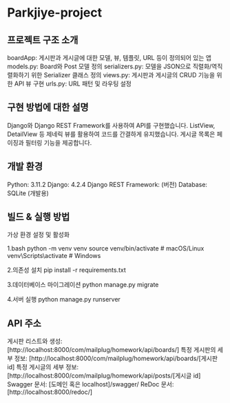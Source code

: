 # Parkjiye-project
## 프로젝트 구조 소개
boardApp: 게시판과 게시글에 대한 모델, 뷰, 템플릿, URL 등이 정의되어 있는 앱
models.py: Board와 Post 모델 정의
serializers.py: 모델을 JSON으로 직렬화/역직렬화하기 위한 Serializer 클래스 정의
views.py: 게시판과 게시글의 CRUD 기능을 위한 API 뷰 구현
urls.py: URL 패턴 및 라우팅 설정

## 구현 방법에 대한 설명
Django와 Django REST Framework를 사용하여 API를 구현했습니다.
ListView, DetailView 등 제네릭 뷰를 활용하여 코드를 간결하게 유지했습니다.
게시글 목록은 페이징과 필터링 기능을 제공합니다.

## 개발 환경
Python: 3.11.2
Django: 4.2.4
Django REST Framework: (버전)
Database: SQLite (개발용)

## 빌드 & 실행 방법
가상 환경 설정 및 활성화

1.bash
python -m venv venv
source venv/bin/activate  # macOS/Linux
venv\Scripts\activate  # Windows

2.의존성 설치
pip install -r requirements.txt

3.데이터베이스 마이그레이션
python manage.py migrate

4.서버 실행
python manage.py runserver

## API 주소
게시판 리스트와 생성: [http://localhost:8000/com/mailplug/homework/api/boards/]
특정 게시판의 세부 정보: [http://localhost:8000/com/mailplug/homework/api/boards/[게시판 id]
특정 게시글의 세부 정보: [http://localhost:8000/com/mailplug/homework/api/posts/[게시글 id]
Swagger 문서: [도메인 혹은 localhost]/swagger/
ReDoc 문서: [http://localhost:8000/redoc/]
